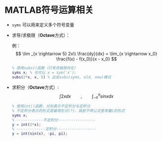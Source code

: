 # MATLAB符号运算相关

- `syms` 可以用来定义多个符号变量

- 求导/求极限（**Octave**方式）：

  例：
  $$
  \lim _{x \rightarrow 5} 2x\\
  \frac{dy}{dx} = \lim_{x \rightarrow x_0} \frac{f(x) - f(x_0)}{x - x_0}
  $$
  

  ```matlab
  % 使用subs()函数（只考虑极限存在）
  syms x; % 也可以 x = sym('x');
  subs(2*x, x, 5) % 此处subs(syms, old, new)模式
  ```

  

- 求积分（**Octave**方式）:
  $$
  \int 2xdx \qquad , \qquad \int ^{\pi}_{-\pi} sinx dx
  $$
  

  ```matlab
  % 使用int()函数，分别表示不定积分与定积分
  % 不定积分表示的形式是最简形式(?)，就是不带公式里常量C的形式
  syms x;
  % ------------不定积分-----------------
  y = int(2*x);
  % -------------定积分------------------
  y = int(sin(x), -pi, pi);
  ```

  